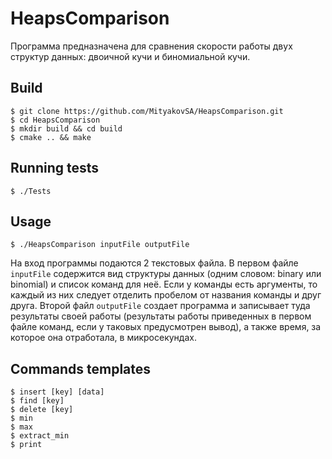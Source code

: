 # HeapsComparison

Программа предназначена для сравнения скорости работы двух структур данных: двоичной кучи и биномиальной кучи.

## Build

```ShellSession
$ git clone https://github.com/MityakovSA/HeapsComparison.git
$ cd HeapsComparison
$ mkdir build && cd build
$ cmake .. && make
```

## Running tests

```ShellSession
$ ./Tests
```

## Usage

```ShellSession
$ ./HeapsComparison inputFile outputFile
```

На вход программы подаются 2 текстовых файла. В первом файле `inputFile` содержится вид структуры данных (одним словом: binary или binomial) и список команд для неё. Если у команды есть аргументы, то каждый из них следует отделить пробелом от названия команды и друг друга. Второй файл `outputFile` создает программа и записывает туда результаты своей работы (результаты работы приведенных в первом файле команд, если у таковых предусмотрен вывод), а также время, за которое она отработала, в микросекундах.

## Commands templates

```ShellSession
$ insert [key] [data]
$ find [key]
$ delete [key]
$ min
$ max
$ extract_min
$ print
```